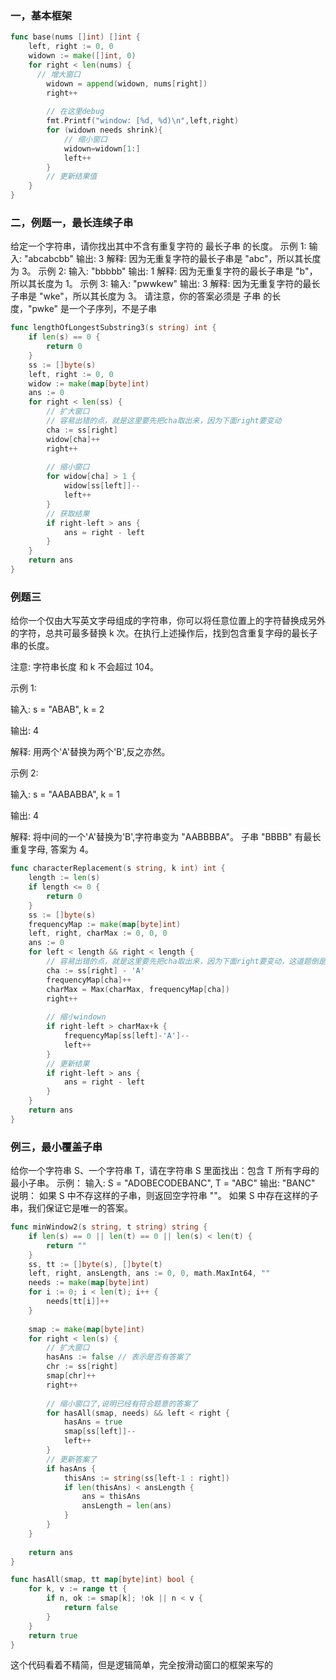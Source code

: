 



### 一，基本框架

```go
func base(nums []int) []int {
    left, right := 0, 0
    widown := make([]int, 0)
    for right < len(nums) {
      // 增大窗口
        widown = append(widown, nums[right])
        right++
      	
      	// 在这里debug
        fmt.Printf("window: [%d, %d)\n",left,right)
        for (widown needs shrink){
            // 缩小窗口
            widown=widown[1:]
            left++
        } 
      	// 更新结果值
    }
}
```

### 二，例题一，最长连续子串

给定一个字符串，请你找出其中不含有重复字符的 最长子串 的长度。
示例 1:
输入: "abcabcbb"
输出: 3
解释: 因为无重复字符的最长子串是 "abc"，所以其长度为 3。
示例 2:
输入: "bbbbb"
输出: 1
解释: 因为无重复字符的最长子串是 "b"，所以其长度为 1。
示例 3:
输入: "pwwkew"
输出: 3
解释: 因为无重复字符的最长子串是 "wke"，所以其长度为 3。
     请注意，你的答案必须是 子串 的长度，"pwke" 是一个子序列，不是子串

```go
func lengthOfLongestSubstring3(s string) int {
    if len(s) == 0 {
        return 0
    }
    ss := []byte(s)
    left, right := 0, 0
    widow := make(map[byte]int)
    ans := 0
    for right < len(ss) {
        // 扩大窗口
      	// 容易出错的点，就是这里要先把cha取出来，因为下面right要变动
        cha := ss[right]
        widow[cha]++
        right++
        
        // 缩小窗口
        for widow[cha] > 1 {
            widow[ss[left]]--
            left++
        }
        // 获取结果
        if right-left > ans {
            ans = right - left
        }
    }
    return ans
}

```

### 例题三

给你一个仅由大写英文字母组成的字符串，你可以将任意位置上的字符替换成另外的字符，总共可最多替换 k 次。在执行上述操作后，找到包含重复字母的最长子串的长度。

注意:
字符串长度 和 k 不会超过 104。

示例 1:

输入:
s = "ABAB", k = 2

输出:
4

解释:
用两个'A'替换为两个'B',反之亦然。

示例 2:

输入:
s = "AABABBA", k = 1

输出:
4

解释:
将中间的一个'A'替换为'B',字符串变为 "AABBBBA"。
子串 "BBBB" 有最长重复字母, 答案为 4。

```go
func characterReplacement(s string, k int) int {
    length := len(s)
    if length <= 0 {
        return 0
    }
    ss := []byte(s)
    frequencyMap := make(map[byte]int)
    left, right, charMax := 0, 0, 0
    ans := 0
    for left < length && right < length {
      	// 容易出错的点，就是这里要先把cha取出来，因为下面right要变动，这道题倒是没有影响，其他题容易出错
        cha := ss[right] - 'A'
        frequencyMap[cha]++
        charMax = Max(charMax, frequencyMap[cha])
        right++
        
        // 缩小windown
        if right-left > charMax+k {
            frequencyMap[ss[left]-'A']--
            left++
        }
        // 更新结果
        if right-left > ans {
            ans = right - left
        }
    }
    return ans
}
```



### 例三，最小覆盖子串
给你一个字符串 S、一个字符串 T，请在字符串 S 里面找出：包含 T 所有字母的最小子串。
示例：
输入: S = "ADOBECODEBANC", T = "ABC"
输出: "BANC"
说明：
如果 S 中不存这样的子串，则返回空字符串 ""。
如果 S 中存在这样的子串，我们保证它是唯一的答案。

```go
func minWindow2(s string, t string) string {
    if len(s) == 0 || len(t) == 0 || len(s) < len(t) {
        return ""
    }
    ss, tt := []byte(s), []byte(t)
    left, right, ansLength, ans := 0, 0, math.MaxInt64, ""
    needs := make(map[byte]int)
    for i := 0; i < len(t); i++ {
        needs[tt[i]]++
    }
    
    smap := make(map[byte]int)
    for right < len(s) {
        // 扩大窗口
        hasAns := false // 表示是否有答案了
        chr := ss[right]
        smap[chr]++
        right++
        
        // 缩小窗口了,说明已经有符合题意的答案了
        for hasAll(smap, needs) && left < right {
            hasAns = true
            smap[ss[left]]--
            left++
        }
        // 更新答案了
        if hasAns {
            thisAns := string(ss[left-1 : right])
            if len(thisAns) < ansLength {
                ans = thisAns
                ansLength = len(ans)
            }
        }
    }
   
    return ans
}

func hasAll(smap, tt map[byte]int) bool {
    for k, v := range tt {
        if n, ok := smap[k]; !ok || n < v {
            return false
        }
    }
    return true
}
```



这个代码看着不精简，但是逻辑简单，完全按滑动窗口的框架来写的